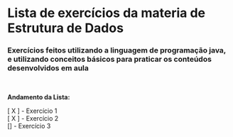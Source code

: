 # Lista de exercícios da materia de Estrutura de Dados

### Exercícios feitos utilizando a linguagem de programação java, e utilizando conceitos básicos para praticar os conteúdos desenvolvidos em aula
</br>
<p><strong>Andamento da Lista:</strong></p>

[ X ] - Exercício 1 </br>
[ X ] - Exercício 2 </br>
[] - Exercício 3 </br>
